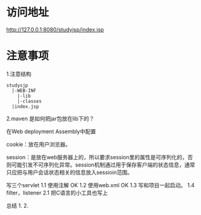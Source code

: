 #  访问地址
http://127.0.0.1:8080/studyjsp/index.jsp
# 注意事项
1.注意结构
```
studysjp
  |-WEB-INF
    |-lib
    |-classes
  |index.jsp
```
2.maven 是如何把jar包放在lib下的？

在Web deployment Assembly中配置

cookie：放在用户浏览器。

session：是放在web服务器上的，所以要求session里的属性是可序列化的，否则可能引发不可序列化异常。session机制通过用于保存客户端的状态信息，通常只应把与用户会话状态相关的信息放入sessioin范围。



写三个servlet 
1.1 使用注解  OK
1.2 使用web.xml  OK
1.3 写和项目一起启动。
1.4 filter，listener
2.1 把C语言的小工具也写上

总结
1.<!--metadata-complete="true" 如果想使用注解方式定义servlet 则不能写这一句，这一句的意思是完全使用配置文件  -->
2.<!-- 同一个servet 只能使用注解或者xml配置方式实现。对于不通的servet，在项目中两种方式可以同时存在。-->